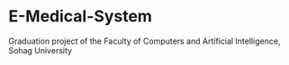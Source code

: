 # E-Medical-System
Graduation project of the Faculty of Computers and Artificial Intelligence, Sohag University
